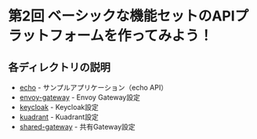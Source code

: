# 第2回 ベーシックな機能セットのAPIプラットフォームを作ってみよう！

## 各ディレクトリの説明

- [echo](./echo/) - サンプルアプリケーション（echo API）
- [envoy-gateway](./envoy-gateway/) - Envoy Gateway設定
- [keycloak](./keycloak/) - Keycloak設定
- [kuadrant](./kuadrant/) - Kuadrant設定
- [shared-gateway](./shared-gateway/) - 共有Gateway設定
